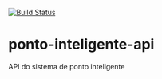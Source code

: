 [![Build Status](https://travis-ci.org/joaovitor963/ponto-inteligente-api.svg?branch=master)](https://travis-ci.org/joaovitor963/ponto-inteligente-api)

# ponto-inteligente-api
API do sistema de ponto inteligente
